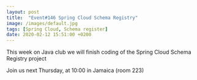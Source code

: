 ```yaml
---
layout: post
title:  "Event#146 Spring Cloud Schema Registry"
image: /images/default.jpg
tags: [Spring Cloud, Schema register]
date: 2020-02-12 15:51:00 +0200
---
```


This week on Java club we will finish coding of the Spring Cloud Schema Registry project[]()

Join us next Thursday, at 10:00 in Jamaica (room 223)